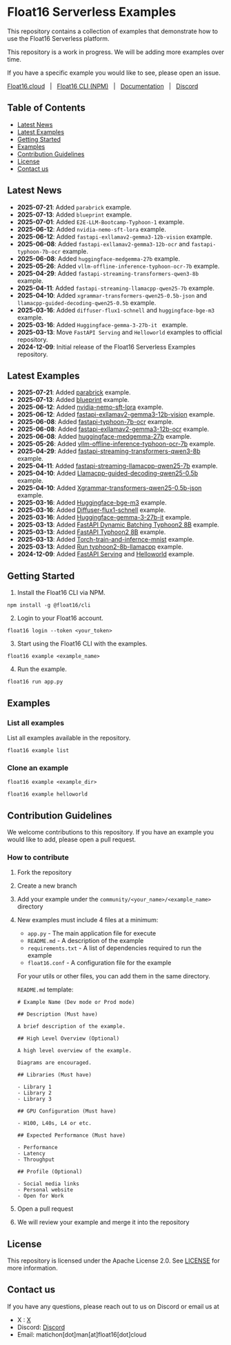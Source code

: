 # Float16 Serverless Examples

This repository contains a collection of examples that demonstrate how to use the Float16 Serverless platform.

This repository is a work in progress. We will be adding more examples over time. 

If you have a specific example you would like to see, please open an issue.

[Float16.cloud](https://float16.cloud)&nbsp;&nbsp;&nbsp;|&nbsp;&nbsp;&nbsp;[Float16 CLI (NPM)](https://www.npmjs.com/package/@float16/cli)&nbsp;&nbsp;&nbsp;|&nbsp;&nbsp;&nbsp;[Documentation](https://docs.float16.cloud)&nbsp;&nbsp;&nbsp;|&nbsp;&nbsp;&nbsp;[Discord](https://discord.com/invite/j2DVTMjr67)&nbsp;&nbsp;&nbsp;


## Table of Contents

- [Latest News](#latest-news)
- [Latest Examples](#latest-examples)
- [Getting Started](#getting-started)
- [Examples](#examples)
- [Contribution Guidelines](#contribution-guidelines)
- [License](#license)
- [Contact us](#contact-us)

## Latest News
- **2025-07-21**: Added `parabrick` example.
- **2025-07-13**: Added `blueprint` example.
- **2025-07-01**: Added `E2E-LLM-Bootcamp-Typhoon-1` example.
- **2025-06-12**: Added `nvidia-nemo-sft-lora` example.
- **2025-06-12**: Added `fastapi-exllamav2-gemma3-12b-vision` example.
- **2025-06-08**: Added `fastapi-exllamav2-gemma3-12b-ocr` and `fastapi-typhoon-7b-ocr` example.
- **2025-06-08**: Added `huggingface-medgemma-27b` example.
- **2025-05-26**: Added `vllm-offline-inference-typhoon-ocr-7b` example.
- **2025-04-29**: Added `fastapi-streaming-transformers-qwen3-8b` example.
- **2025-04-11**: Added `fastapi-streaming-llamacpp-qwen25-7b` example.
- **2025-04-10**: Added `xgrammar-transformers-qwen25-0.5b-json` and `llamacpp-guided-decoding-qwen25-0.5b` example.
- **2025-03-16**: Added `diffuser-flux1-schnell` and `huggingface-bge-m3` example.
- **2025-03-16**: Added `Huggingface-gemma-3-27b-it ` example.
- **2025-03-13**: Move `FastAPI Serving` and `Helloworld` examples to official repository.
- **2024-12-09**: Initial release of the Float16 Serverless Examples repository.

## Latest Examples
- **2025-07-21**: Added [parabrick](./official/spot/parabrick/) example.
- **2025-07-13**: Added [blueprint](./official/blueprint/) example.
- **2025-06-12**: Added [nvidia-nemo-sft-lora](./official/spot/nvidia-nemo-sft-lora/) example.
- **2025-06-12**: Added [fastapi-exllamav2-gemma3-12b-vision](./official/deploy/fastapi-exllamav2-gemma3-12b-vision/) example.
- **2025-06-08**: Added [fastapi-typhoon-7b-ocr](./official/deploy/fastapi-typhoon-7b-ocr/) example.
- **2025-06-08**: Added [fastapi-exllamav2-gemma3-12b-ocr](./official/deploy/fastapi-exllamav2-gemma3-12b-ocr/) example.
- **2025-06-08**: Added [huggingface-medgemma-27b](./official/spot/huggingface-medgemma-27b/) example.
- **2025-05-26**: Added [vllm-offline-inference-typhoon-ocr-7b](./official/spot/vllm-offline-inference-typhoon-ocr-7b/) example.
- **2025-04-29**: Added [fastapi-streaming-transformers-qwen3-8b](./official/deploy/fastapi-streaming-transformers-qwen3-8b/) example.
- **2025-04-11**: Added [fastapi-streaming-llamacpp-qwen25-7b](./official/deploy/fastapi-streaming-llamacpp-qwen25-7b/) example.
- **2025-04-10**: Added [Llamacpp-guided-decoding-qwen25-0.5b](./official/run/llamacpp-guided-decoding-qwen25-0.5b/) example.
- **2025-04-10**: Added [Xgrammar-transformers-qwen25-0.5b-json](./official/run/xgrammar-transformers-qwen25-0.5b-json/) example.
- **2025-03-16**: Added [Huggingface-bge-m3](./official/run/huggingface-bge-m3/) example.
- **2025-03-16**: Added [Diffuser-flux1-schnell](./official/spot/diffuser-flux1-schnell/) example.
- **2025-03-16**: Added [Huggingface-gemma-3-27b-it](./official/spot/huggingface-gemma-3-27b-it/) example.
- **2025-03-13**: Added [FastAPI Dynamic Batching Typhoon2 8B](./official/deploy/fastapi-dynamic-batching-typhoon2-8b/) example.
- **2025-03-13**: Added [FastAPI Typhoon2 8B](./official/deploy/fastapi-typhoon2-8b-llamacpp) example.
- **2025-03-13**: Added [Torch-train-and-infernce-mnist](./official/spot/torch-train-and-infernce-mnist) example.
- **2025-03-13**: Added [Run typhoon2-8b-llamacpp](./official/run/typhoon2-8b-llamacpp) example.
- **2024-12-09**: Added [FastAPI Serving](./official/deploy/fastapi_helloworld) and [Helloworld](./official/run/helloworld/) example.

## Getting Started

1. Install the Float16 CLI via NPM.

```
npm install -g @float16/cli 
```

2. Login to your Float16 account.

```
float16 login --token <your_token>
```

3. Start using the Float16 CLI with the examples.

```
float16 example <example_name>
```

4. Run the example.

```
float16 run app.py
```

## Examples

### List all examples
List all examples available in the repository.

```
float16 example list
```

### Clone an example

```
float16 example <example_dir>

float16 example helloworld
```

## Contribution Guidelines

We welcome contributions to this repository. If you have an example you would like to add, please open a pull request.

### How to contribute

1. Fork the repository
2. Create a new branch
3. Add your example under the `community/<your_name>/<example_name>` directory
4. New examples must include 4 files at a minimum:
    - `app.py` - The main application file for execute
    - `README.md` - A description of the example
    - `requirements.txt` - A list of dependencies required to run the example
    - `float16.conf` - A configuration file for the example

    For your utils or other files, you can add them in the same directory.

    `README.md` template:
    
    ```
    # Example Name (Dev mode or Prod mode)

    ## Description (Must have)

    A brief description of the example.

    ## High Level Overview (Optional)

    A high level overview of the example.

    Diagrams are encouraged.

    ## Libraries (Must have)

    - Library 1
    - Library 2
    - Library 3

    ## GPU Configuration (Must have)

    - H100, L40s, L4 or etc.

    ## Expected Performance (Must have)

    - Performance
    - Latency
    - Throughput

    ## Profile (Optional)

    - Social media links
    - Personal website
    - Open for Work
    ```
5. Open a pull request
6. We will review your example and merge it into the repository

## License

This repository is licensed under the Apache License 2.0. See [LICENSE](./LICENSE) for more information.

## Contact us 

If you have any questions, please reach out to us on Discord or email us at

- X : [X](https://x.com/float16cloud)
- Discord: [Discord](https://discord.com/invite/j2DVTMjr67)
- Email: matichon[dot]man[at]float16[dot]cloud
